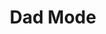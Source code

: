 ---
title: Dad Mode
position: 1
type:
description: 'Minimum Permission Level: Moderator'
parameters:
  - name: action
    content: '"enable" or "disable"'
content_markdown: >-
  Enables or disables DadMode functionality. When enabled, the bot will
  automatically respond to messages along the lines of "I'm {X}" with "Hi, {X}.
  I'm dad!"
left_code_blocks:
  - code_block: |-
      enable
      on
    title: Aliases - Enable
    language:
  - code_block: |-
      disable
      off
    title: Disable
    language:
right_code_blocks:
  - code_block: '!dadmode enable'
    title: Enable Module
    language:
  - code_block: '!dadmode disable'
    title: Disable Module
    language:
---